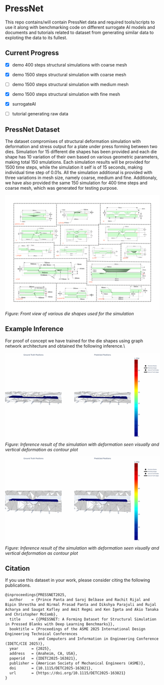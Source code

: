 # PressNet

This repo contains/will contain PressNet data and required tools/scripts to use it along with benchmarking code on different surrogate AI models and documents and tutorials related to dataset from generating similar data to exploting the data to its fullest.

## Current Progress
- [x] demo 400 steps structural simulations with coarse mesh
- [x] demo 1500 steps structural simulation with coarse mesh
- [ ] demo 1500 steps structural simulation with medium mesh
- [x] demo 1500 steps structural simulation with fine mesh
- [x] surrogateAI
- [ ] tutorial generating raw data


## PressNet Dataset
The dataset compromises of structural deformation simulation with deformation and stress output for a plate under press forming between two dies. Simulation for 15 different die shapes has been provided and each die shape has 10 variation of their own based on various geometric parameters, making total 150 smulations. Each simulation results will be provided for 1500 time steps, while the simulation it self is of 15 seconds, making individual time step of 0.01s. All the simulation additional is provided with three variations in mesh size, namely coarse, medium and fine. Additionaly, we have also provided the same 150 simulation for 400 time steps and coarse mesh, which was generated for testing purpose.

![Die Shapes Front View](docs/images/PressNet_die_shapes.png)
*Figure: Front view of various die shapes used for the simulation*

## Example Inference 
For proof of concept we have trained for the die shapes using graph network architecture and obtained the following inference.\

![Deformation Inference Result 1](docs/images/rollout_0_r25_ml16_del400_fps15.gif)
*Figure: Inference result of the simulation with deformation seen visually and vertical deformation as contour plot*


![Deformation Inference Result 2](docs/images/rollout_1_r25_ml16_del400_fps15.gif)
*Figure: Inference result of the simulation with deformation seen visually and vertical deformation as contour plot*

## Citation
If you use this dataset in your work, please consider citing the following publications.
```
@inproceedings{PRESSNET2025,
  author    = {Prince Panta and Saroj Belbase and Rachit Rijal and Bipin Shrestha and Nirmal Prasad Panta and Dikshya Parajuli and Rujal Acharya and Saugat Kafley and Amit Regmi and Ken Igeta and Akio Tanaka and Christopher McComb},
  title     = {{PRESSNET: A Forming Dataset for Structural Simulation in Pressed Blanks with Deep Learning Benchmarks}},
  booktitle = {Proceedings of the ASME 2025 International Design Engineering Technical Conferences
               and Computers and Information in Engineering Conference (IDETC/CIE 2025)},
  year      = {2025},
  address   = {Anaheim, CA, USA},
  paperid   = {IDETC2025-163821},
  publisher = {American Society of Mechanical Engineers (ASME)},
  doi       = {10.1115/DETC2025-163821},
  url       = {https://doi.org/10.1115/DETC2025-163821}
}
```
